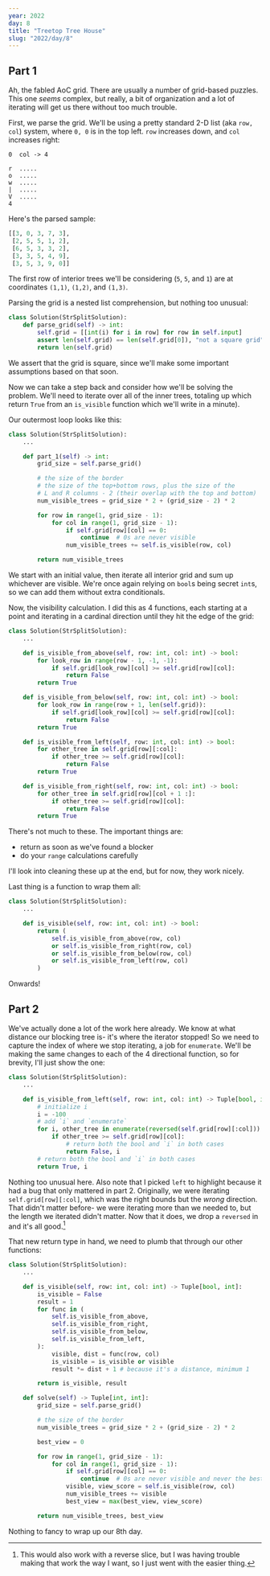 ```yaml
---
year: 2022
day: 8
title: "Treetop Tree House"
slug: "2022/day/8"
---
```


## Part 1

Ah, the fabled AoC grid. There are usually a number of grid-based puzzles. This one _seems_ complex, but really, a bit of organization and a lot of iterating will get us there without too much trouble.

First, we parse the grid. We'll be using a pretty standard 2-D list (aka `row, col`) system, where `0, 0` is in the top left. `row` increases down, and `col` increases right:

```
0  col -> 4

r  .....
o  .....
w  .....
|  .....
V  .....
4
```

Here's the parsed sample:

```py
[[3, 0, 3, 7, 3],
 [2, 5, 5, 1, 2],
 [6, 5, 3, 3, 2],
 [3, 3, 5, 4, 9],
 [3, 5, 3, 9, 0]]
```

The first row of interior trees we'll be considering (`5`, `5`, and `1`) are at coordinates `(1,1)`, `(1,2)`, and `(1,3)`.

Parsing the grid is a nested list comprehension, but nothing too unusual:

```py
class Solution(StrSplitSolution):
    def parse_grid(self) -> int:
        self.grid = [[int(i) for i in row] for row in self.input]
        assert len(self.grid) == len(self.grid[0]), "not a square grid"
        return len(self.grid)
```

We assert that the grid is square, since we'll make some important assumptions based on that soon.

Now we can take a step back and consider how we'll be solving the problem. We'll need to iterate over all of the inner trees, totaling up which return `True` from an `is_visible` function which we'll write in a minute).

Our outermost loop looks like this:

```py
class Solution(StrSplitSolution):
    ...

    def part_1(self) -> int:
        grid_size = self.parse_grid()

        # the size of the border
        # the size of the top+bottom rows, plus the size of the
        # L and R columns - 2 (their overlap with the top and bottom)
        num_visible_trees = grid_size * 2 + (grid_size - 2) * 2

        for row in range(1, grid_size - 1):
            for col in range(1, grid_size - 1):
                if self.grid[row][col] == 0:
                    continue  # 0s are never visible
                num_visible_trees += self.is_visible(row, col)

        return num_visible_trees
```

We start with an initial value, then iterate all interior grid and sum up whichever are visible. We're once again relying on `bool`s being secret `int`s, so we can add them without extra conditionals.

Now, the visibility calculation. I did this as 4 functions, each starting at a point and iterating in a cardinal direction until they hit the edge of the grid:

```py
class Solution(StrSplitSolution):
    ...

    def is_visible_from_above(self, row: int, col: int) -> bool:
        for look_row in range(row - 1, -1, -1):
            if self.grid[look_row][col] >= self.grid[row][col]:
                return False
        return True

    def is_visible_from_below(self, row: int, col: int) -> bool:
        for look_row in range(row + 1, len(self.grid)):
            if self.grid[look_row][col] >= self.grid[row][col]:
                return False
        return True

    def is_visible_from_left(self, row: int, col: int) -> bool:
        for other_tree in self.grid[row][:col]:
            if other_tree >= self.grid[row][col]:
                return False
        return True

    def is_visible_from_right(self, row: int, col: int) -> bool:
        for other_tree in self.grid[row][col + 1 :]:
            if other_tree >= self.grid[row][col]:
                return False
        return True
```

There's not much to these. The important things are:

- return as soon as we've found a blocker
- do your `range` calculations carefully

I'll look into cleaning these up at the end, but for now, they work nicely.

Last thing is a function to wrap them all:

```py
class Solution(StrSplitSolution):
    ...

    def is_visible(self, row: int, col: int) -> bool:
        return (
            self.is_visible_from_above(row, col)
            or self.is_visible_from_right(row, col)
            or self.is_visible_from_below(row, col)
            or self.is_visible_from_left(row, col)
        )
```

Onwards!

## Part 2

We've actually done a lot of the work here already. We know at what distance our blocking tree is- it's where the iterator stopped! So we need to capture the index of where we stop iterating, a job for `enumerate`. We'll be making the same changes to each of the 4 directional function, so for brevity, I'll just show the one:

```py
class Solution(StrSplitSolution):
    ...

    def is_visible_from_left(self, row: int, col: int) -> Tuple[bool, int]:
        # initialize i
        i = -100
        # add `i` and `enumerate`
        for i, other_tree in enumerate(reversed(self.grid[row][:col])):
            if other_tree >= self.grid[row][col]:
                # return both the bool and `i` in both cases
                return False, i
        # return both the bool and `i` in both cases
        return True, i
```

Nothing too unusual here. Also note that I picked `left` to highlight because it had a bug that only mattered in part 2. Originally, we were iterating `self.grid[row][:col]`, which was the right bounds but the _wrong_ direction. That didn't matter before- we were iterating more than we needed to, but the length we iterated didn't matter. Now that it does, we drop a `reversed` in and it's all good.[^1]

That new return type in hand, we need to plumb that through our other functions:

```py
class Solution(StrSplitSolution):
    ...

    def is_visible(self, row: int, col: int) -> Tuple[bool, int]:
        is_visible = False
        result = 1
        for func in (
            self.is_visible_from_above,
            self.is_visible_from_right,
            self.is_visible_from_below,
            self.is_visible_from_left,
        ):
            visible, dist = func(row, col)
            is_visible = is_visible or visible
            result *= dist + 1 # because it's a distance, minimum 1

        return is_visible, result

    def solve(self) -> Tuple[int, int]:
        grid_size = self.parse_grid()

        # the size of the border
        num_visible_trees = grid_size * 2 + (grid_size - 2) * 2

        best_view = 0

        for row in range(1, grid_size - 1):
            for col in range(1, grid_size - 1):
                if self.grid[row][col] == 0:
                    continue  # 0s are never visible and never the best tree
                visible, view_score = self.is_visible(row, col)
                num_visible_trees += visible
                best_view = max(best_view, view_score)

        return num_visible_trees, best_view
```

Nothing to fancy to wrap up our 8th day.

[^1]: This would also work with a reverse slice, but I was having trouble making that work the way I want, so I just went with the easier thing.
